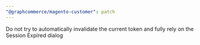 ```yaml
---
"@graphcommerce/magento-customer": patch
---
```


Do not try to automatically invalidate the current token and fully rely on the Session Expired dialog

